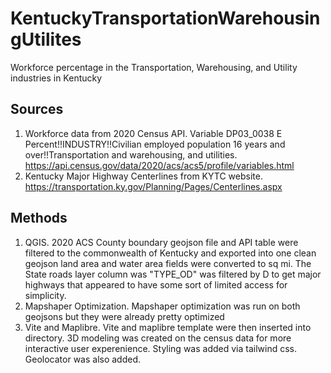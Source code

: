 # KentuckyTransportationWarehousingUtilites
Workforce percentage in the Transportation, Warehousing, and Utility industries in Kentucky
## Sources
1. Workforce data from 2020 Census API.  Variable DP03_0038 E 	Percent!!INDUSTRY!!Civilian employed population 16 years and over!!Transportation and warehousing, and utilities.  https://api.census.gov/data/2020/acs/acs5/profile/variables.html
2. Kentucky Major Highway Centerlines from KYTC website. https://transportation.ky.gov/Planning/Pages/Centerlines.aspx
## Methods
1. QGIS.  2020 ACS County boundary geojson file and API table were filtered to the commonwealth of Kentucky and exported into one clean geojson land area and water area fields were converted to sq mi.  The State roads layer column was "TYPE_OD" was filtered by D to get major highways that appeared to have some sort of limited access for simplicity.
2. Mapshaper Optimization.  Mapshaper optimization was run on both geojsons but they were already pretty optimized
3. Vite and Maplibre.  Vite and maplibre template were then inserted into directory.  3D modeling was created on the census data for more interactive user experenience.  Styling was added via tailwind css.  Geolocator was also added.